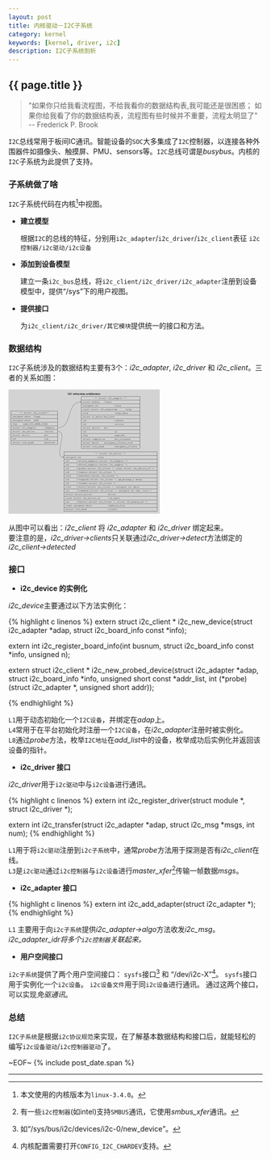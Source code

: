 ```yaml
---
layout: post
title: 内核驱动－I2C子系统
category: kernel
keywords: [kernel, driver, i2c]
description: I2C子系统剖析
---
```


## {{ page.title }}

> "如果你只给我看流程图，不给我看你的数据结构表,我可能还是很困惑；
> 如果你给我看了你的数据结构表，流程图有些时候并不重要，流程太明显了"
> -- Frederick P. Brook

`I2C`总线常用于板间IC通讯。智能设备的`SOC`大多集成了`I2C`控制器，以连接各种外围器件如摄像头、触摸屏、PMU、sensors等。`I2C`总线可谓是*busybus*。内核的`I2C`子系统为此提供了支持。

### 子系统做了啥

`I2C`子系统代码在内核[^1]中视图。

* **建立模型**

  根据`I2C`的总线的特征，分别用`i2c_adapter`/`i2c_driver`/`i2c_client`表征 `i2c控制器/i2c驱动/i2c设备`

* **添加到设备模型**

  建立一条`i2c_bus`总线，将`i2c_client/i2c_driver/i2c_adapter`注册到设备模型中，提供<q>/sys</q>下的用户视图。

* **提供接口**

  为`i2c_client/i2c_driver/其它模块`提供统一的接口和方法。

### 数据结构

`I2C`子系统涉及的数据结构主要有3个：<var>i2c_adapter</var>, <var>i2c_driver</var> 和 <var>i2c_client</var>。三者的关系如图：

  [ ![i2c][i2c_t_image] ][i2c_image]

[i2c_t_image]: /images/thumbnails/i2c_t.png "i2c susbsystem"
[i2c_image]: /images/i2c.png "i2c subsystem"

从图中可以看出：<var>i2c_client</var> 将 <var>i2c_adapter</var> 和 <var>i2c_driver</var> 绑定起来。  
要注意的是，<var>i2c_driver->clients</var>只关联通过<var>i2c_driver->detect</var>方法绑定的<var>i2c_client->detected</var>

### 接口
* **i2c_device 的实例化**

<var>i2c_device</var>主要通过以下方法实例化：

{% highlight c linenos %}
extern struct i2c_client *
i2c_new_device(struct i2c_adapter *adap, struct i2c_board_info const *info);

extern int
i2c_register_board_info(int busnum, struct i2c_board_info const *info,
			unsigned n);

extern struct i2c_client *
i2c_new_probed_device(struct i2c_adapter *adap,
		      struct i2c_board_info *info,
		      unsigned short const *addr_list,
		      int (*probe)(struct i2c_adapter *, unsigned short addr));

{% endhighlight %}

`L1`用于动态初始化一个`I2C设备`，并绑定在<var>adap</var>上。  
`L4`常用于在平台初始化时注册一个`I2C设备`，在<var>i2c_adapter</var>注册时被实例化。  
`L8`通过<var>probe</var>方法，枚举`I2C地址`在<var>add_list</var>中的设备，枚举成功后实例化并返回该设备的指针。  

* **i2c_driver 接口**

<var>i2c_driver</var>用于`i2c驱动`中与`i2c设备`进行通讯。

{% highlight c linenos %}
extern int i2c_register_driver(struct module *, struct i2c_driver *);

extern int i2c_transfer(struct i2c_adapter *adap, struct i2c_msg *msgs,
			int num);
{% endhighlight %}

`L1`用于将`i2c驱动`注册到`i2c子系统`中，通常<var>probe</var>方法用于探测是否有<var>i2c_client</var>在线。  
`L3`是`i2c驱动`通过`i2c控制器`与`i2c设备`进行<var>master_xfer</var>[^2]传输一帧数据<var>msgs</var>。

* **i2c_adapter 接口**

{% highlight c linenos %}
extern int i2c_add_adapter(struct i2c_adapter *);
{% endhighlight %}

`L1` 主要用于向`i2c子系统`提供<var>i2c_adapter->algo</var>方法收发<var>i2c_msg</var>。<var>i2c_adapter_idr<var>将多个`i2c控制器`关联起来。

* **用户空间接口**

`i2c子系统`提供了两个用户空间接口： `sysfs`接口[^3] 和 <q>/dev/i2c-X</q>[^4]。
`sysfs`接口用于实例化一个`i2c设备`。
`i2c设备文件`用于同`i2c设备`进行通讯。
通过这两个接口，可以实现*免驱通讯*。

### 总结

`I2C子系统`是根据`i2c协议规范`来实现，在了解基本数据结构和接口后，就能轻松的编写`i2c设备驱动`/`i2c控制器驱动`了。

~EOF~ {% include post_date.span %}

* * * * *
[^1]: 本文使用的内核版本为`linux-3.4.0`。

[^2]: 有一些`i2c控制器`(如intel)支持`SMBUS`通讯，它使用<var>smbus_xfer</var>通讯。

[^3]: 如<q>/sys/bus/i2c/devices/i2c-0/new_device</q>。

[^4]: 内核配置需要打开`CONFIG_I2C_CHARDEV`支持。
